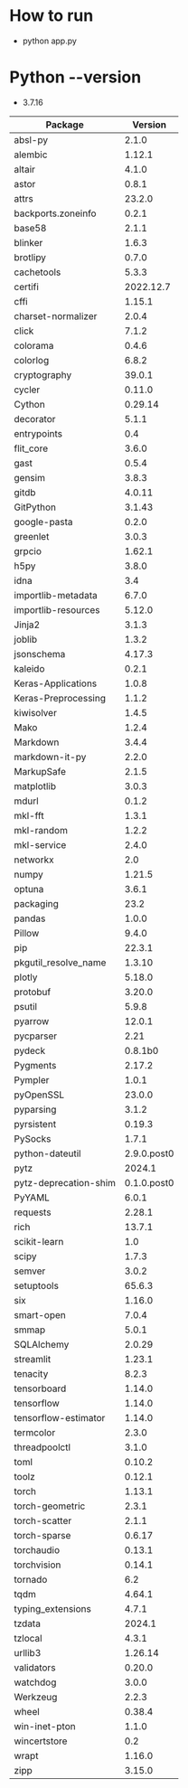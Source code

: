 # How to run

- python app.py

# Python --version

- 3.7.16

| Package               | Version   |
|-----------------------|-----------|
| absl-py               | 2.1.0     |
| alembic               | 1.12.1    |
| altair                | 4.1.0     |
| astor                 | 0.8.1     |
| attrs                 | 23.2.0    |
| backports.zoneinfo    | 0.2.1     |
| base58                | 2.1.1     |
| blinker               | 1.6.3     |
| brotlipy              | 0.7.0     |
| cachetools            | 5.3.3     |
| certifi               | 2022.12.7 |
| cffi                  | 1.15.1    |
| charset-normalizer    | 2.0.4     |
| click                 | 7.1.2     |
| colorama              | 0.4.6     |
| colorlog              | 6.8.2     |
| cryptography          | 39.0.1    |
| cycler                | 0.11.0    |
| Cython                | 0.29.14   |
| decorator             | 5.1.1     |
| entrypoints           | 0.4       |
| flit_core             | 3.6.0     |
| gast                  | 0.5.4     |
| gensim                | 3.8.3     |
| gitdb                 | 4.0.11    |
| GitPython             | 3.1.43    |
| google-pasta          | 0.2.0     |
| greenlet              | 3.0.3     |
| grpcio                | 1.62.1    |
| h5py                  | 3.8.0     |
| idna                  | 3.4       |
| importlib-metadata    | 6.7.0     |
| importlib-resources   | 5.12.0    |
| Jinja2                | 3.1.3     |
| joblib                | 1.3.2     |
| jsonschema            | 4.17.3    |
| kaleido               | 0.2.1     |
| Keras-Applications    | 1.0.8     |
| Keras-Preprocessing   | 1.1.2     |
| kiwisolver            | 1.4.5     |
| Mako                  | 1.2.4     |
| Markdown              | 3.4.4     |
| markdown-it-py        | 2.2.0     |
| MarkupSafe            | 2.1.5     |
| matplotlib            | 3.0.3     |
| mdurl                 | 0.1.2     |
| mkl-fft               | 1.3.1     |
| mkl-random            | 1.2.2     |
| mkl-service           | 2.4.0     |
| networkx              | 2.0       |
| numpy                 | 1.21.5    |
| optuna                | 3.6.1     |
| packaging             | 23.2      |
| pandas                | 1.0.0     |
| Pillow                | 9.4.0     |
| pip                   | 22.3.1    |
| pkgutil_resolve_name  | 1.3.10    |
| plotly                | 5.18.0    |
| protobuf              | 3.20.0    |
| psutil                | 5.9.8     |
| pyarrow               | 12.0.1    |
| pycparser             | 2.21      |
| pydeck                | 0.8.1b0   |
| Pygments              | 2.17.2    |
| Pympler               | 1.0.1     |
| pyOpenSSL             | 23.0.0    |
| pyparsing             | 3.1.2     |
| pyrsistent            | 0.19.3    |
| PySocks               | 1.7.1     |
| python-dateutil       | 2.9.0.post0 |
| pytz                  | 2024.1    |
| pytz-deprecation-shim | 0.1.0.post0 |
| PyYAML                | 6.0.1     |
| requests              | 2.28.1    |
| rich                  | 13.7.1    |
| scikit-learn          | 1.0       |
| scipy                 | 1.7.3     |
| semver                | 3.0.2     |
| setuptools            | 65.6.3    |
| six                   | 1.16.0    |
| smart-open            | 7.0.4     |
| smmap                 | 5.0.1     |
| SQLAlchemy            | 2.0.29    |
| streamlit             | 1.23.1    |
| tenacity              | 8.2.3     |
| tensorboard           | 1.14.0    |
| tensorflow            | 1.14.0    |
| tensorflow-estimator  | 1.14.0    |
| termcolor             | 2.3.0     |
| threadpoolctl         | 3.1.0     |
| toml                  | 0.10.2    |
| toolz                 | 0.12.1    |
| torch                 | 1.13.1    |
| torch-geometric       | 2.3.1     |
| torch-scatter         | 2.1.1     |
| torch-sparse          | 0.6.17    |
| torchaudio            | 0.13.1    |
| torchvision           | 0.14.1    |
| tornado               | 6.2       |
| tqdm                  | 4.64.1    |
| typing_extensions     | 4.7.1     |
| tzdata                | 2024.1    |
| tzlocal               | 4.3.1     |
| urllib3               | 1.26.14   |
| validators            | 0.20.0    |
| watchdog              | 3.0.0     |
| Werkzeug              | 2.2.3     |
| wheel                 | 0.38.4    |
| win-inet-pton         | 1.1.0     |
| wincertstore          | 0.2       |
| wrapt                 | 1.16.0    |
| zipp                  | 3.15.0    |


